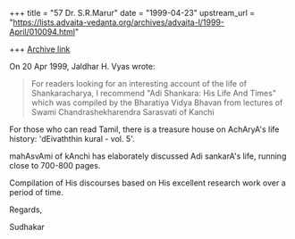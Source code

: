 +++
title = "57 Dr. S.R.Marur"
date = "1999-04-23"
upstream_url = "https://lists.advaita-vedanta.org/archives/advaita-l/1999-April/010094.html"

+++
[Archive link](https://lists.advaita-vedanta.org/archives/advaita-l/1999-April/010094.html)

On 20 Apr 1999, Jaldhar H. Vyas wrote:

>For readers looking for an interesting account of the life of
>Shankaracharya, I recommend "Adi Shankara: His Life And Times" which
was
>compiled by the Bharatiya Vidya Bhavan from lectures of Swami
>Chandrashekharendra Sarasvati of Kanchi

For those who can read Tamil, there is a treasure house on
AchAryA's life history: 'dEivaththin kural - vol. 5'.

mahAsvAmi of kAnchi has elaborately discussed Adi sankarA's
life, running close to 700-800 pages.

Compilation of His discourses based on His excellent research
work over a period of time.

Regards,

Sudhakar

